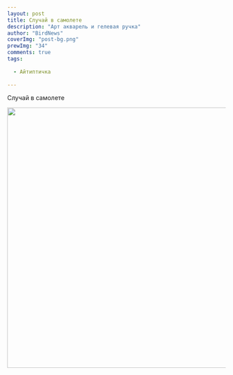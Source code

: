 ```yaml
---
layout: post
title: Случай в самолете 
description: "Арт акварель и гелевая ручка"
author: "BirdNews"
coverImg: "post-bg.png"
prewImg: "34"
comments: true
tags:
 
  - Айтиптичка
 
---
```


Случай в самолете

<img src="https://birdnews.lndg.ru/img/it-01.jpg" width="600">
